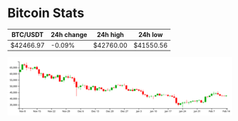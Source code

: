 # Bitcoin Stats

BTC/USDT|24h change|24h high|24h low|
|---|---|---|---|
|$42466.97|-0.09%|$42760.00|$41550.56|

<img src="./chart.svg">
